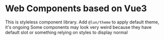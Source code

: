 # Web Components based on Vue3

This is styleless component library. Add `@lun/theme` to apply default theme, it's ongoing
Some components may look very weird because they have default slot or something relying on styles to display normal